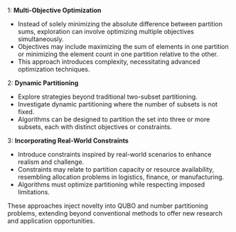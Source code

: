 1: **Multi-Objective Optimization**
- Instead of solely minimizing the absolute difference between partition sums, exploration can involve optimizing multiple objectives simultaneously.
- Objectives may include maximizing the sum of elements in one partition or minimizing the element count in one partition relative to the other.
- This approach introduces complexity, necessitating advanced optimization techniques.

2: **Dynamic Partitioning**
- Explore strategies beyond traditional two-subset partitioning.
- Investigate dynamic partitioning where the number of subsets is not fixed.
- Algorithms can be designed to partition the set into three or more subsets, each with distinct objectives or constraints.

3: **Incorporating Real-World Constraints**
- Introduce constraints inspired by real-world scenarios to enhance realism and challenge.
- Constraints may relate to partition capacity or resource availability, resembling allocation problems in logistics, finance, or manufacturing.
- Algorithms must optimize partitioning while respecting imposed limitations.

These approaches inject novelty into QUBO and number partitioning problems, extending beyond conventional methods to offer new research and application opportunities.
